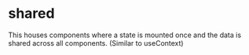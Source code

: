 # shared

This houses components where a state is mounted once and
the data is shared across all components. (Similar to useContext)
